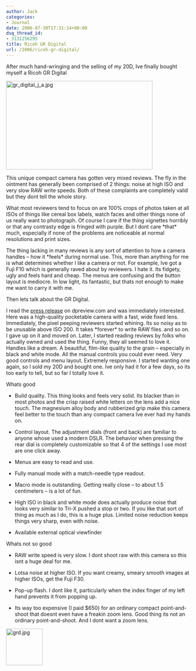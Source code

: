 ```yaml
---
author: Jack
categories:
- Journal
date: 2006-07-30T17:31:14+00:00
dsq_thread_id:
- 3131256295
title: Ricoh GR Digital
url: /2006/ricoh-gr-digital/
---
```


After much hand-wringing and the selling of my 20D, Ive finally bought myself a Ricoh GR Digital 


<img src="/files/gr_digital_j_a.jpg" alt="gr_digital_j_a.jpg" width="400" height="242" /> 

This unique compact camera has gotten very mixed reviews. The fly in the ointment has generally been comprised of 2 things: noise at high ISO and very slow RAW write speeds. Both of these complaints are completely valid but they dont tell the whole story. 

What most reviewers tend to focus on are 100% crops of photos taken at all ISOs of things like cereal box labels, watch faces and other things none of us really want to photograph. Of course I care if the thing vignettes horribly or that any contrasty edge is fringed with purple. But I dont care \*that\* much, especially if none of the problems are noticeable at normal resolutions and print sizes. 

The thing lacking in many reviews is any sort of attention to how a camera handles &#8211; how it \*feels\* during normal use. This, more than anything for me is what determines whether I like a camera or not. For example, Ive got a Fuji F10 which is generally raved about by reviewers. I hate it. Its fidgety, ugly and feels hard and cheap. The menus are confusing and the button layout is mediocre. In low light, its fantastic, but thats not enough to make me want to carry it with me. 

Then lets talk about the GR Digital. 

I read the [press release][1] on dpreview.com and was immediately interested. Here was a high-quality pocketable camera with a fast, wide fixed lens.&nbsp; Immediately, the pixel peeping reviewers started whining. Its so noisy as to be unusable above ISO 200. It takes \*forever\* to write RAW files. and so on. I gave up on it and moved on. Later, I started reading reviews by folks who actually owned and used the thing. Funny, they all seemed to love it. Handles like a dream. A beautiful, film-like quality to the grain &#8211; especially in black and white mode. All the manual controls you could ever need. Very good controls and menu layout. Extremely responsive. I started wanting one again, so I sold my 20D and bought one. Ive only had it for a few days, so its too early to tell, but so far I totally love it. 

Whats good 

* Build quality. This thing looks and feels very solid. Its blacker than in most photos and the crisp raised white letters on the lens add a nice touch. The magnesium alloy body and rubberized grip make this camera feel better to the touch than any compact camera Ive ever had my hands on. 

* Control layout. The adjustment dials (front and back) are familiar to anyone whose used a modern DSLR. The behavior when pressing the rear dial is completely customizable so that 4 of the settings I use most are one click away. 

* Menus are easy to read and use. 

* Fully manual mode with a match-needle type readout. 

* Macro mode is outstanding. Getting really close &#8211; to about 1.5 centimeters &#8211; is a lot of fun. 

* High ISO in black and white mode does actually produce noise that looks very similar to Tri-X pushed a stop or two. If you like that sort of thing as much as I do, this is a huge plus. Limited noise reduction keeps things very sharp, even with noise. 

* Available external optical viewfinder 

Whats not so good 

* RAW write speed is very slow. I dont shoot raw with this camera so this isnt a huge deal for me. 

* Lotsa noise at higher ISO. If you want creamy, smeary smooth images at higher ISOs, get the Fuji F30. 

* Pop-up flash. I dont like it, particularly when the index finger of my left hand prevents it from popping up. 

* Its way too expensive (I paid $650) for an ordinary compact point-and-shoot that doesnt even have a freakin zoom lens. Good thing its not an ordinary point-and-shoot. And I dont want a zoom lens. 

<img src="/files/grd.jpg" alt="grd.jpg" width="100" height="100" />

 [1]: http://www.dpreview.com/news/0509/05091301ricoh_gr.asp